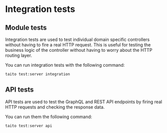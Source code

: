 # Integration tests

<!-- TODO: Write this up -->

## Module tests

Integration tests are used to test individual domain specific controllers without
having to fire a real HTTP request. This is useful for testing the business logic
of the controller without having to worry about the HTTP routing layer.

You can run integration tests with the following command:

```sh
taito test:server integration
```

## API tests

API tests are used to test the GraphQL and REST API endpoints by firing real HTTP
requests and checking the response data.

You can run them the following command:

```sh
taito test:server api
```
